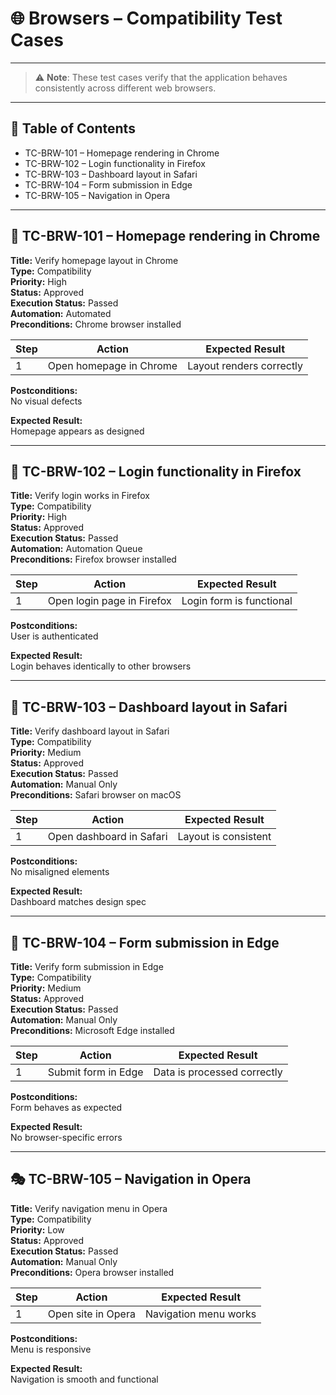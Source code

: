 # 🌐 Browsers – Compatibility Test Cases

---

> ⚠️ **Note**: These test cases verify that the application behaves consistently across different web browsers.

---

## 📄 Table of Contents

- TC-BRW-101 – Homepage rendering in Chrome
- TC-BRW-102 – Login functionality in Firefox
- TC-BRW-103 – Dashboard layout in Safari
- TC-BRW-104 – Form submission in Edge
- TC-BRW-105 – Navigation in Opera

---

## 🧭 TC-BRW-101 – Homepage rendering in Chrome

**Title:** Verify homepage layout in Chrome  
**Type:** Compatibility  
**Priority:** High  
**Status:** Approved  
**Execution Status:** Passed  
**Automation:** Automated  
**Preconditions:** Chrome browser installed  

| Step | Action              | Expected Result             |
|------|---------------------|------------------------------|
| 1    | Open homepage in Chrome | Layout renders correctly |

**Postconditions:**  
No visual defects

**Expected Result:**  
Homepage appears as designed

---

## 🦊 TC-BRW-102 – Login functionality in Firefox

**Title:** Verify login works in Firefox  
**Type:** Compatibility  
**Priority:** High  
**Status:** Approved  
**Execution Status:** Passed  
**Automation:** Automation Queue  
**Preconditions:** Firefox browser installed  

| Step | Action              | Expected Result             |
|------|---------------------|------------------------------|
| 1    | Open login page in Firefox | Login form is functional |

**Postconditions:**  
User is authenticated

**Expected Result:**  
Login behaves identically to other browsers

---

## 🍏 TC-BRW-103 – Dashboard layout in Safari

**Title:** Verify dashboard layout in Safari  
**Type:** Compatibility  
**Priority:** Medium  
**Status:** Approved  
**Execution Status:** Passed  
**Automation:** Manual Only  
**Preconditions:** Safari browser on macOS 

| Step | Action              | Expected Result             |
|------|---------------------|------------------------------|
| 1    | Open dashboard in Safari | Layout is consistent     |

**Postconditions:**  
No misaligned elements

**Expected Result:**  
Dashboard matches design spec

---

## 🧊 TC-BRW-104 – Form submission in Edge

**Title:** Verify form submission in Edge  
**Type:** Compatibility  
**Priority:** Medium  
**Status:** Approved  
**Execution Status:** Passed  
**Automation:** Manual Only  
**Preconditions:** Microsoft Edge installed  

| Step | Action              | Expected Result             |
|------|---------------------|------------------------------|
| 1    | Submit form in Edge | Data is processed correctly |

**Postconditions:**  
Form behaves as expected

**Expected Result:**  
No browser-specific errors

---

## 🎭 TC-BRW-105 – Navigation in Opera

**Title:** Verify navigation menu in Opera  
**Type:** Compatibility  
**Priority:** Low  
**Status:** Approved  
**Execution Status:** Passed  
**Automation:** Manual Only  
**Preconditions:** Opera browser installed  

| Step | Action              | Expected Result             |
|------|---------------------|------------------------------|
| 1    | Open site in Opera  | Navigation menu works        |

**Postconditions:**  
Menu is responsive

**Expected Result:**  
Navigation is smooth and functional